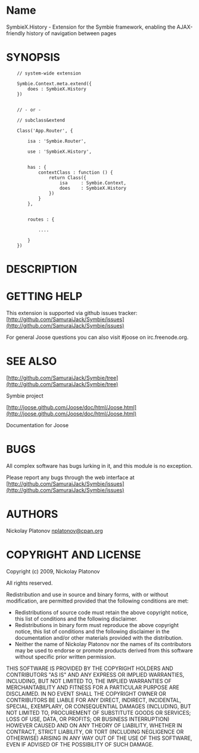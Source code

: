 Name
====

SymbieX.History - Extension for the Symbie framework, enabling the AJAX-friendly history of navigation between pages


SYNOPSIS
========

        // system-wide extension
        
        Symbie.Context.meta.extend({
            does : SymbieX.History
        })


        // - or -
        
        // subclass&extend

        Class('App.Router', {
            
            isa : 'Symbie.Router',
            
            use : 'SymbieX.History',
            
            
            has : { 
                contextClass : function () {
                    return Class({
                        isa     : Symbie.Context,
                        does    : SymbieX.History
                    })
                } 
            },
            
            
            routes : {
            
                ....
                
            }
        })


DESCRIPTION
===========

 


GETTING HELP
============

This extension is supported via github issues tracker: [http://github.com/SamuraiJack/Symbie/issues](http://github.com/SamuraiJack/Symbie/issues)

For general Joose questions you can also visit #joose on irc.freenode.org. 


SEE ALSO
========

[http://github.com/SamuraiJack/Symbie/tree](http://github.com/SamuraiJack/Symbie/tree)

Symbie project

[http://joose.github.com/Joose/doc/html/Joose.html](http://joose.github.com/Joose/doc/html/Joose.html)

Documentation for Joose


BUGS
====

All complex software has bugs lurking in it, and this module is no exception.

Please report any bugs through the web interface at [http://github.com/SamuraiJack/Symbie/issues](http://github.com/SamuraiJack/Symbie/issues)



AUTHORS
=======

Nickolay Platonov [nplatonov@cpan.org](mailto:nplatonov@cpan.org)



COPYRIGHT AND LICENSE
=====================

Copyright (c) 2009, Nickolay Platonov

All rights reserved.

Redistribution and use in source and binary forms, with or without modification, are permitted provided that the following conditions are met:

* Redistributions of source code must retain the above copyright notice, this list of conditions and the following disclaimer.
* Redistributions in binary form must reproduce the above copyright notice, this list of conditions and the following disclaimer in the documentation and/or other materials provided with the distribution.
* Neither the name of Nickolay Platonov nor the names of its contributors may be used to endorse or promote products derived from this software without specific prior written permission. 

THIS SOFTWARE IS PROVIDED BY THE COPYRIGHT HOLDERS AND CONTRIBUTORS "AS IS" AND ANY EXPRESS OR IMPLIED WARRANTIES, INCLUDING, BUT NOT LIMITED TO, THE IMPLIED WARRANTIES OF MERCHANTABILITY AND FITNESS FOR A PARTICULAR PURPOSE ARE DISCLAIMED. IN NO EVENT SHALL THE COPYRIGHT OWNER OR CONTRIBUTORS BE LIABLE FOR ANY DIRECT, INDIRECT, INCIDENTAL, SPECIAL, EXEMPLARY, OR CONSEQUENTIAL DAMAGES (INCLUDING, BUT NOT LIMITED TO, PROCUREMENT OF SUBSTITUTE GOODS OR SERVICES; LOSS OF USE, DATA, OR PROFITS; OR BUSINESS INTERRUPTION) HOWEVER CAUSED AND ON ANY THEORY OF LIABILITY, WHETHER IN CONTRACT, STRICT LIABILITY, OR TORT (INCLUDING NEGLIGENCE OR OTHERWISE) ARISING IN ANY WAY OUT OF THE USE OF THIS SOFTWARE, EVEN IF ADVISED OF THE POSSIBILITY OF SUCH DAMAGE. 
